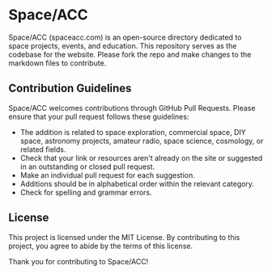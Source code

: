 # Space/ACC

Space/ACC (spaceacc.com) is an open-source directory dedicated to space projects, events, and education. This repository serves as the codebase for the website. Please fork the repo and make changes to the markdown files to contribute.

## Contribution Guidelines

Space/ACC welcomes contributions through GitHub Pull Requests. Please ensure that your pull request follows these guidelines:

- The addition is related to space exploration, commercial space, DIY space, astronomy projects, amateur radio, space science, cosmology, or related fields.
- Check that your link or resources aren't already on the site or suggested in an outstanding or closed pull request.
- Make an individual pull request for each suggestion.
- Additions should be in alphabetical order within the relevant category.
- Check for spelling and grammar errors.

## License

This project is licensed under the MIT License. By contributing to this project, you agree to abide by the terms of this license.

Thank you for contributing to Space/ACC!